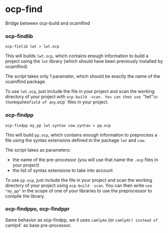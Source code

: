 ocp-find
========

Bridge between ocp-build and ocamlfind

### ocp-findlib

    ocp-finlib lwt > lwt.ocp

This will builds `lwt.ocp`, which contains enough information to
build a project using the `lwt` library (which should have been
previously installed by ocamlfind)

The script takes only 1 paramater, which should be exactly the name of
the ocamlfind package.

To use `lwt.ocp`, just include the file in your project and scan the
working directory of your project with `ocp-build -scan. You can then
use `"lwt"` in the `requires` field of any `.ocp` files in your project.

### ocp-findpp

    ocp-findpp my_pp lwt.syntax cow.syntax > pp.ocp

This will build `pp.ocp`, which contains enough information to
preprocess a file using the syntax extensions defined in the package
`lwt` and `cow`.

The script takes as parameters:

* the name of the pre-processor (you will use that name the `.ocp`
  files in your project)
* the list of syntax extensions to take into account

To use `pp.ocp`, just include the file in your project and scan the
working directory of your project using `ocp-build -scan`. You can
then write `use "my_pp"` in the scope of one of your libraries to use
the preprocessor to compile the library.

### ocp-findppo, ocp-findppr

Same behavior as ocp-findpp, we it uses `camlp4o` (or `camlp4r)
instead of `camlp4` as base pre-processor.

